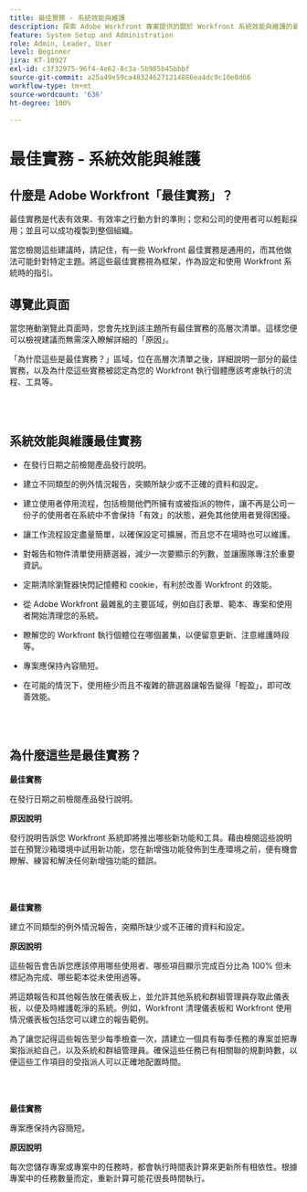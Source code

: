 ```yaml
---
title: 最佳實務 - 系統效能與維護
description: 探索 Adobe Workfront 專案提供的關於 Workfront 系統效能與維護的最佳實務建議。
feature: System Setup and Administration
role: Admin, Leader, User
level: Beginner
jira: KT-10927
exl-id: c3f32975-96f4-4e62-8c3a-5b985b45bbbf
source-git-commit: a25a49e59ca483246271214886ea4dc9c10e8d66
workflow-type: tm+mt
source-wordcount: '636'
ht-degree: 100%

---
```


# 最佳實務 - 系統效能與維護

## 什麼是 Adobe Workfront「最佳實務」？

最佳實務是代表有效果、有效率之行動方針的準則；您和公司的使用者可以輕鬆採用；並且可以成功複製到整個組織。

當您檢閱這些建議時，請記住，有一些 Workfront 最佳實務是通用的，而其他做法可能針對特定主題。將這些最佳實務視為框架，作為設定和使用 Workfront 系統時的指引。

## 導覽此頁面

當您捲動瀏覽此頁面時，您會先找到該主題所有最佳實務的高層次清單。這樣您便可以檢視建議而無需深入瞭解詳細的「原因」。

「為什麼這些是最佳實務？」區域，位在高層次清單之後，詳細說明一部分的最佳實務，以及為什麼這些實務被認定為您的 Workfront 執行個體應該考慮執行的流程、工具等。

</br>
</br>

## 系統效能與維護最佳實務

* 在發行日期之前檢閱產品發行說明。

* 建立不同類型的例外情況報告，突顯所缺少或不正確的資料和設定。

* 建立使用者停用流程，包括檢閱他們所擁有或被指派的物件，讓不再是公司一份子的使用者在系統中不會保持「有效」的狀態，避免其他使用者覺得困擾。

* 讓工作流程設定盡量簡單，以確保設定可擴展，而且您不在場時也可以維護。

* 對報告和物件清單使用篩選器，減少一次要顯示的列數，並讓團隊專注於重要資訊。

* 定期清除瀏覽器快閃記憶體和 cookie，有利於改善 Workfront 的效能。

* 從 Adobe Workfront 最雜亂的主要區域，例如自訂表單、範本、專案和使用者開始清理您的系統。

* 瞭解您的 Workfront 執行個體位在哪個叢集，以便留意更新、注意維護時段等。

* 專案應保持內容簡短。

* 在可能的情況下，使用極少而且不複雜的篩選器讓報告變得「輕盈」，即可改善效能。

</br>
</br>

## 為什麼這些是最佳實務？

**最佳實務**

在發行日期之前檢閱產品發行說明。



**原因說明**

發行說明告訴您 Workfront 系統即將推出哪些新功能和工具。藉由檢閱這些說明並在預覽沙箱環境中試用新功能，您在新增強功能發佈到生產環境之前，便有機會瞭解、練習和解決任何新增強功能的錯誤。

</br>
</br>

**最佳實務**

建立不同類型的例外情況報告，突顯所缺少或不正確的資料和設定。



**原因說明**

這些報告會告訴您應該停用哪些使用者、哪些項目顯示完成百分比為 100% 但未標記為完成、哪些範本從未使用過等。



將這類報告和其他報告放在儀表板上，並允許其他系統和群組管理員存取此儀表板，以便及時維護乾淨的系統。例如，Workfront 清理儀表板和 Workfront 使用情況儀表板包括您可以建立的報告範例。



為了讓您記得這些報告至少每季檢查一次，請建立一個具有每季任務的專案並把專案指派給自己，以及系統和群組管理員。確保這些任務已有相關聯的規劃時數，以便這些工作項目的受指派人可以正確地配置時間。

</br>
</br>

**最佳實務**

專案應保持內容簡短。



**原因說明**

每次您儲存專案或專案中的任務時，都會執行時間表計算來更新所有相依性。根據專案中的任務數量而定，重新計算可能花很長時間執行。
